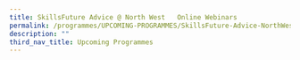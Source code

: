 ```yaml
---
title: SkillsFuture Advice @ North West   Online Webinars
permalink: /programmes/UPCOMING-PROGRAMMES/SkillsFuture-Advice-NorthWest-OnlineWebinars
description: ""
third_nav_title: Upcoming Programmes
---
```


